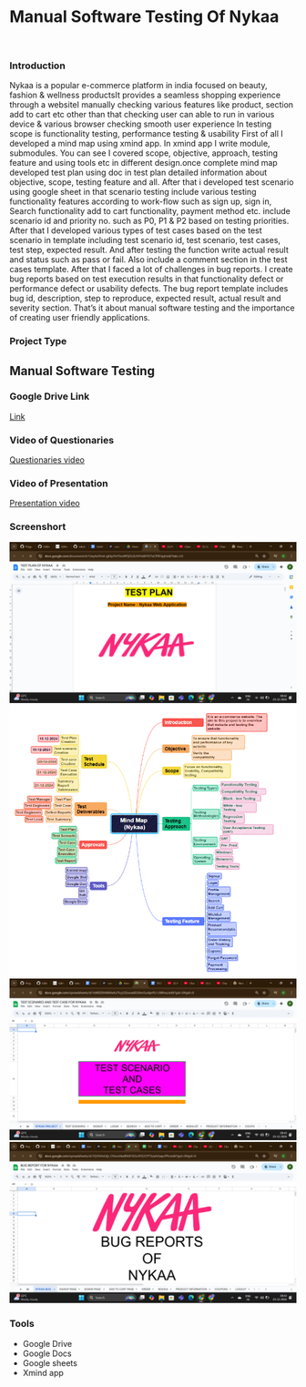<h1>Manual Software Testing Of Nykaa</h1> </br>

<h3>Introduction</h3>
<p>Nykaa is a popular e-commerce platform in india focused on beauty, fashion & wellness productsIt provides a seamless shopping experience through a websiteI manually checking various features like product, section add to cart etc other than that checking user can able to run in various device & various browser checking smooth user experience In testing scope is functionality testing, performance testing & usability 
First of all I developed a mind map using xmind app. In xmind app I write module, submodules. You can see I covered scope, objective, approach, testing feature and using tools etc in different design.once complete mind map developed test plan using doc in test plan detailed information about objective, scope, testing feature and all.
After that i developed test scenario using google sheet in that scenario testing include various testing functionality features according to work-flow such as sign up, sign in,
Search functionality add to cart functionality, payment method etc. include scenario id and priority no. such as P0, P1 & P2 based on testing priorities.
	After that I developed various types of test cases based on the test scenario in template including test scenario id, test scenario, test cases, test step, expected result.
And after testing the function write actual result and status such as pass or fail. Also include a comment section in the test cases template.
	After that I faced a lot of challenges in bug reports. I create bug reports based on test execution results in that functionality defect or performance defect or usability defects. The bug report template includes bug id, description, step to reproduce, expected result, actual result and severity section. That’s it about manual software testing and the importance of creating user friendly applications.</p>


<h3>Project Type</h3>
<h2>Manual Software Testing</h2>

<h3>Google Drive Link</h3>
<a href="https://drive.google.com/drive/folders/1XtnmTzV0R29g4GgQOQ-55zHc5cTABgHL?usp=sharing">Link</a>

<h3>Video of Questionaries</h3>
<a href="https://youtu.be/iD8bVsIvGe4">Questionaries video</a>

<h3>Video of Presentation</h3>
<a href="https://youtu.be/V6O_CC2Em2c">Presentation video</a>

<h3>Screenshort</h3>

<img src="test plan.png" alt="Test Plan">
<img src="screenshot mindmap.png" alt ="Mindmap">
<img src="test scenario & test case.png" alt="Test Scenario and Test Case">
<img src= "Bug report.png" alt="Bug Report">

<h3>Tools</h3>
<ul>
	<li>Google Drive</li>
	<li>Google Docs</li>
	<li>Google sheets</li>
	<li>Xmind app</li>
</ul>


